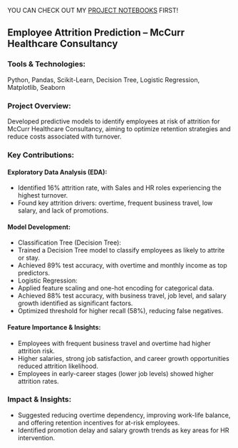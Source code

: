 YOU CAN CHECK OUT MY [PROJECT NOTEBOOKS](https://github.com/khoapham1002/Healthcare-Employee-Attrition-Modeling/blob/main/notebooks/Employee%20Attrition%20with%20Logistic%20Regression.ipynb) FIRST!

## Employee Attrition Prediction – McCurr Healthcare Consultancy
### Tools & Technologies:
Python, Pandas, Scikit-Learn, Decision Tree, Logistic Regression, Matplotlib, Seaborn

### Project Overview:
Developed predictive models to identify employees at risk of attrition for McCurr Healthcare Consultancy, aiming to optimize retention strategies and reduce costs associated with turnover.

### Key Contributions:
#### Exploratory Data Analysis (EDA):
* Identified 16% attrition rate, with Sales and HR roles experiencing the highest turnover.
* Found key attrition drivers: overtime, frequent business travel, low salary, and lack of promotions.

#### Model Development:
* Classification Tree (Decision Tree):
* Trained a Decision Tree model to classify employees as likely to attrite or stay.
* Achieved 89% test accuracy, with overtime and monthly income as top predictors.
* Logistic Regression:
* Applied feature scaling and one-hot encoding for categorical data.
* Achieved 88% test accuracy, with business travel, job level, and salary growth identified as significant factors.
* Optimized threshold for higher recall (58%), reducing false negatives.

#### Feature Importance & Insights:
* Employees with frequent business travel and overtime had higher attrition risk.
* Higher salaries, strong job satisfaction, and career growth opportunities reduced attrition likelihood.
* Employees in early-career stages (lower job levels) showed higher attrition rates.

### Impact & Insights:
* Suggested reducing overtime dependency, improving work-life balance, and offering retention incentives for at-risk employees.
* Identified promotion delay and salary growth trends as key areas for HR intervention.